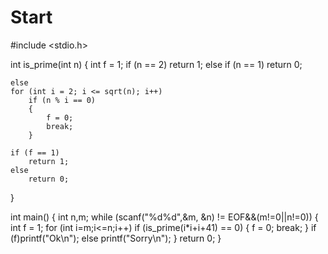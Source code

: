 # Start
#include <stdio.h>

int is_prime(int n)
{
	int f = 1;
	if (n == 2)
		return 1;
	else if (n == 1)
		return 0;

	else
	for (int i = 2; i <= sqrt(n); i++)
		if (n % i == 0)
		{
			f = 0;
			break;
		}
		
	if (f == 1)
		return 1;
	else
		return 0;
}


int main()
{
	int n,m;
	while (scanf("%d%d",&m, &n) != EOF&&(m!=0||n!=0))
	{
		int f = 1;
		for (int i=m;i<=n;i++)
		if (is_prime(i*i+i+41) == 0)
		{
			f = 0;
			break;
		}
		if (f)printf("Ok\n");
		else printf("Sorry\n");
	}
	return 0;
}
